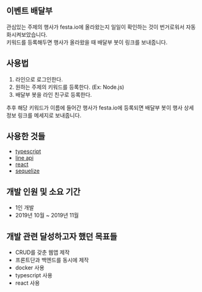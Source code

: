 ## 이벤트 배달부  
관심있는 주제의 행사가 festa.io에 올라왔는지 일일이 확인하는 것이 번거로워서 자동화시켜보았습니다.  
키워드를 등록해두면 행사가 올라왔을 때 배달부 봇이 링크를 보내줍니다.

## 사용법  
1. 라인으로 로그인한다.
2. 원하는 주제의 키워드를 등록한다. (Ex: Node.js)
3. 배달부 봇을 라인 친구로 등록한다.

추후 해당 키워드가 이름에 들어간 행사가 festa.io에 등록되면 배달부 봇이 행사 상세정보 링크를 메세지로 보내줍니다. 

## 사용한 것들  
- [typescript](https://www.typescriptlang.org/)
- [line api](https://developers.line.biz/en/docs/)
- [react](https://reactjs.org/)
- [sequelize](https://sequelize.org/)

## 개발 인원 및 소요 기간
- 1인 개발
- 2019년 10월 ~ 2019년 11월

## 개발 관련 달성하고자 했던 목표들  
- CRUD를 갖춘 웹앱 제작
- 프론트단과 백엔드를 동시에 제작
- docker 사용
- typescript 사용
- react 사용
